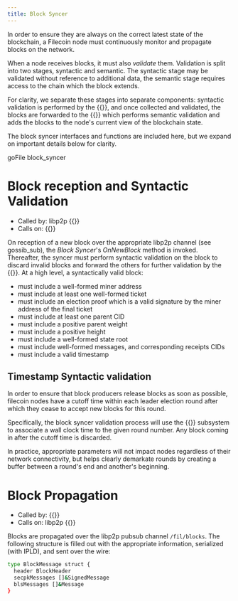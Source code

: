 ```yaml
---
title: Block Syncer
---
```

In order to ensure they are always on the correct latest state of the blockchain,
a Filecoin node must continuously monitor and propagate blocks on the network.

When a node receives blocks, it must also _validate_ them.
Validation is split into two stages, syntactic and semantic.
The syntactic stage may be validated without reference to additional data, the semantic stage requires access to the chain which the block extends.

For clarity, we separate these stages into separate components:
syntactic validation is performed by the {{<sref block_syncer>}},
and once collected and validated, the blocks are forwarded
to the {{<sref chain_manager>}} which performs semantic validation and adds the blocks to the node's current view of the blockchain state.

The block syncer interfaces and functions are included here, but we expand on important details below for clarity.

goFile block_syncer

# Block reception and Syntactic Validation

- Called by: libp2p {{<sref block_sync>}}
- Calls on: {{<sref chain_manager>}} 

On reception of a new block over the appropriate libp2p channel (see gossib_sub), the _Block Syncer_'s _OnNewBlock_ method is invoked. Thereafter, the syncer must perform syntactic validation on the block to discard invalid blocks and forward the others for further validation by the {{<sref chain_manager>}}. At a high level, a syntactically valid block:

- must include a well-formed miner address
- must include at least one well-formed ticket
- must include an election proof which is a valid signature by the miner address of the final ticket
- must include at least one parent CID
- must include a positive parent weight
- must include a positive height
- must include a well-formed state root
- must include well-formed messages, and corresponding receipts CIDs
- must include a valid timestamp

## Timestamp Syntactic validation

In order to ensure that block producers release blocks as soon as possible, filecoin nodes have a cutoff time within each leader election round after which they cease to accept new blocks for this round.

Specifically, the block syncer validation process will use the {{<sref clock>}} subsystem to associate a wall clock time to the given round number. Any block coming in after the cutoff time is discarded.

In practice, appropriate parameters will not impact nodes regardless of their network connectivity, but helps clearly demarkate rounds by creating a buffer between a round's end and another's beginning.

# Block Propagation

- Called by: {{<sref block_producer>}}
- Calls on: libp2p {{<sref block_sync>}}

Blocks are propagated over the libp2p pubsub channel `/fil/blocks`. The following structure is filled out with the appropriate information, serialized (with IPLD), and sent over the wire:

```sh
type BlockMessage struct {
  header BlockHeader
  secpkMessages []&SignedMessage
  blsMessages []&Message
}
```